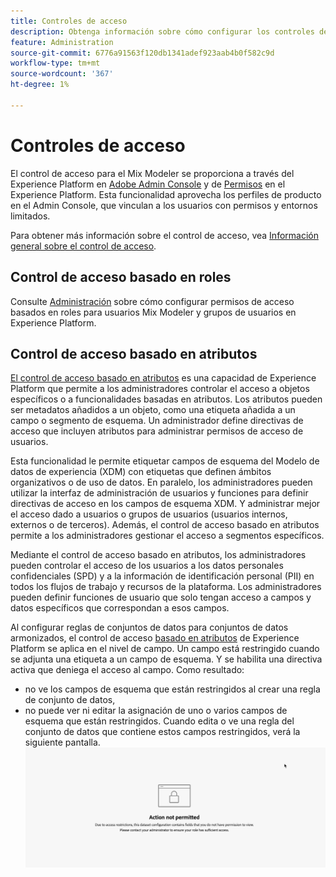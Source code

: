 ```yaml
---
title: Controles de acceso
description: Obtenga información sobre cómo configurar los controles de acceso en Mix Modeler.
feature: Administration
source-git-commit: 6776a91563f120db1341adef923aab4b0f582c9d
workflow-type: tm+mt
source-wordcount: '367'
ht-degree: 1%

---
```


# Controles de acceso

El control de acceso para el Mix Modeler se proporciona a través del Experience Platform en [Adobe Admin Console](https://adminconsole.adobe.com/) y de [Permisos](https://experienceleague.adobe.com/en/docs/experience-platform/access-control/home#platform-permissions) en el Experience Platform. Esta funcionalidad aprovecha los perfiles de producto en el Admin Console, que vinculan a los usuarios con permisos y entornos limitados.

Para obtener más información sobre el control de acceso, vea [Información general sobre el control de acceso](https://experienceleague.adobe.com/en/docs/experience-platform/access-control/home).

## Control de acceso basado en roles

Consulte [Administración](../main-guide/administration.md) sobre cómo configurar permisos de acceso basados en roles para usuarios Mix Modeler y grupos de usuarios en Experience Platform.

## Control de acceso basado en atributos

[El control de acceso basado en atributos](https://experienceleague.adobe.com/en/docs/experience-platform/access-control/abac/overview) es una capacidad de Experience Platform que permite a los administradores controlar el acceso a objetos específicos o a funcionalidades basadas en atributos. Los atributos pueden ser metadatos añadidos a un objeto, como una etiqueta añadida a un campo o segmento de esquema. Un administrador define directivas de acceso que incluyen atributos para administrar permisos de acceso de usuarios.

Esta funcionalidad le permite etiquetar campos de esquema del Modelo de datos de experiencia (XDM) con etiquetas que definen ámbitos organizativos o de uso de datos. En paralelo, los administradores pueden utilizar la interfaz de administración de usuarios y funciones para definir directivas de acceso en los campos de esquema XDM. Y administrar mejor el acceso dado a usuarios o grupos de usuarios (usuarios internos, externos o de terceros). Además, el control de acceso basado en atributos permite a los administradores gestionar el acceso a segmentos específicos.

Mediante el control de acceso basado en atributos, los administradores pueden controlar el acceso de los usuarios a los datos personales confidenciales (SPD) y a la información de identificación personal (PII) en todos los flujos de trabajo y recursos de la plataforma. Los administradores pueden definir funciones de usuario que solo tengan acceso a campos y datos específicos que correspondan a esos campos.

Al configurar reglas de conjuntos de datos para conjuntos de datos armonizados, el control de acceso [basado en atributos](https://experienceleague.adobe.com/en/docs/experience-platform/access-control/abac/overview) de Experience Platform se aplica en el nivel de campo. Un campo está restringido cuando se adjunta una etiqueta a un campo de esquema. Y se habilita una directiva activa que deniega el acceso al campo. Como resultado:

* no ve los campos de esquema que están restringidos al crear una regla de conjunto de datos,
* no puede ver ni editar la asignación de uno o varios campos de esquema que están restringidos. Cuando edita o ve una regla del conjunto de datos que contiene estos campos restringidos, verá la siguiente pantalla.
  ![Acción no permitida](/help/assets//action-not-permitted.png)

